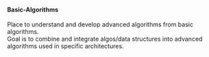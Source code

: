 #### Basic-Algorithms   
Place to understand and develop advanced algorithms from basic algorithms.   
Goal is to combine and integrate algos/data structures into advanced algorithms used in specific architectures.
